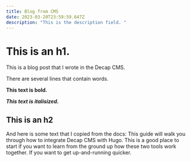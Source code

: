 ```yaml
---
title: Blog from CMS
date: 2023-03-20T23:59:59.647Z
description: "This is the description field. "
---
```

# **This is an h1.** 

This is a blog post that I wrote in the Decap CMS. 

There are several lines that contain words. 

**This text is bold.** 

***This text is italisized.*** 

## **This is an h2**

And here is some text that I copied from the docs: This guide will walk you through how to integrate Decap CMS with Hugo. This is a good place to start if you want to learn from the ground up how these two tools work together. If you want to get up-and-running quicker.